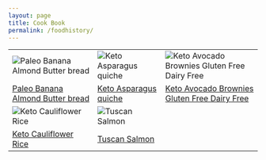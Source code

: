 ```yaml
---
layout: page
title: Cook Book
permalink: /foodhistory/
---
```


<table width="100%">
  <tr>
    <td width="(100/3)%">
        <img src="{{ site.url }}/assets/paleo_banana_bread/serve.JPG" alt="Paleo Banana Almond Butter bread"/>
    </td>
    <td width="(100/3)%">
        <img src="{{ site.url }}/assets/keto_quiche/serve.JPG" alt="Keto Asparagus quiche"/>
    </td> 
    <td width="(100/3)%">
        <img src="{{ site.url }}/assets/keto_avocado_brownie/ema.JPG" alt="Keto Avocado Brownies Gluten Free Dairy Free"/>
    </td>
  </tr>
  <tr>
    <td width="(100/3)%">
        <a href="http://mela.ro/food/2018/09/25/Paleo-banana-bread/">Paleo Banana Almond Butter bread</a>
    </td>
    <td width="(100/3)%">
        <a href="http://mela.ro/food/2018/09/26/Keto-Asparagus-quiche/">Keto Asparagus quiche</a>
    </td>
    <td width="(100/3)%">
        <a href="http://mela.ro/food/2018/09/30/keto-avocado-brownies/">Keto Avocado Brownies Gluten Free Dairy Free</a>
    </td>
  </tr>

  <tr>
    <td width="(100/3)%">
        <img src="{{ site.url }}/assets/cauliflower_rice.jpg" alt="Keto Cauliflower Rice"/>
    </td>
    <td width="(100/3)%">
        <img src="{{ site.url }}/assets/salmon/main.jpg" alt="Tuscan Salmon"/>
    </td> 
    <td width="(100/3)%">
    </td>
  </tr>
  <tr>
    <td width="(100/3)%">
        <a href="http://mela.ro/food/2018/10/03/Cauliflower-Rice/">Keto Cauliflower Rice</a>
    </td>
    <td width="(100/3)%">
        <a href="http://mela.ro/food/2018/09/27/Toscan_Salmon/">Tuscan Salmon</a>
    </td>
    <td width="(100/3)%">
        <a href=""></a>
    </td>
  </tr>

</table>